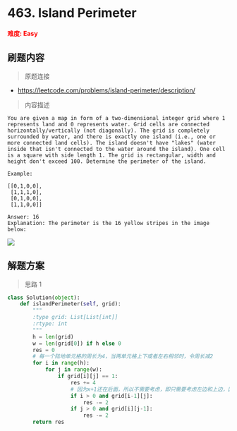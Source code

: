 # 463. Island Perimeter

**<font color=red>难度: Easy</font>**

## 刷题内容

> 原题连接

* https://leetcode.com/problems/island-perimeter/description/

> 内容描述

```
You are given a map in form of a two-dimensional integer grid where 1 represents land and 0 represents water. Grid cells are connected horizontally/vertically (not diagonally). The grid is completely surrounded by water, and there is exactly one island (i.e., one or more connected land cells). The island doesn't have "lakes" (water inside that isn't connected to the water around the island). One cell is a square with side length 1. The grid is rectangular, width and height don't exceed 100. Determine the perimeter of the island.

Example:

[[0,1,0,0],
 [1,1,1,0],
 [0,1,0,0],
 [1,1,0,0]]

Answer: 16
Explanation: The perimeter is the 16 yellow stripes in the image below:
```
![](https://github.com/apachecn/LeetCode/blob/master/images/463/island.png)
## 解题方案

> 思路 1


```python
class Solution(object):
    def islandPerimeter(self, grid):
        """
        :type grid: List[List[int]]
        :rtype: int
        """
        h = len(grid)
        w = len(grid[0]) if h else 0
        res = 0
        # 每一个陆地单元格的周长为4，当两单元格上下或者左右相邻时，令周长减2
        for i in range(h):
            for j in range(w):
                if grid[i][j] == 1:
                    res += 4
                    # 因为x+1还在后面，所以不需要考虑，即只需要考虑左边和上边，因为循环已经出现过该点了
                    if i > 0 and grid[i-1][j]:
                        res -= 2
                    if j > 0 and grid[i][j-1]:
                        res -= 2
        return res
```
